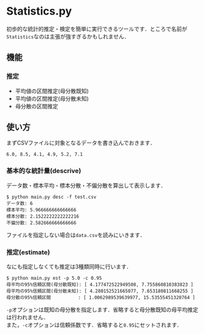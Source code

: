 # Statistics.py

初歩的な統計的推定・検定を簡単に実行できるツールです．ところで名前が`Statistics`なのは主張が強すぎるかもしれません．

## 機能
### 推定
* 平均値の区間推定(母分散既知)
* 平均値の区間推定(母分散未知)
* 母分散の区間推定

## 使い方
まずCSVファイルに対象となるデータを書き込んでおきます．
```
6.0, 8.5, 4.1, 4.9, 5.2, 7.1
```

### 基本的な統計量(descrive)
データ数・標本平均・標本分散・不偏分散を算出して表示します．
```
$ python main.py desc -f test.csv
データ数: 6
標本平均: 5.966666666666666
標本分散: 2.1522222222222216
不偏分散: 2.582666666666666
```
ファイルを指定しない場合は`data.csv`を読みにいきます．

### 推定(estimate)
なにも指定しなくても推定は3種類同時に行います．
```
$ python main.py est -p 5.0 -c 0.95
母平均の95%信頼区間(母分散既知): [ 4.177472522949508, 7.755860810383823 ]
母平均の95%信頼区間(母分散未知): [ 4.280152521665077, 7.653180811668255 ]
母分散の95%信頼区間          : [ 1.0062989539639977, 15.53555451320764 ]
```
`-p`オプションは既知の母分散を指定します．省略すると母分散既知の母平均推定は行われません．  
また，`-c`オプションは信頼係数です．省略すると`0.95`にセットされます．
